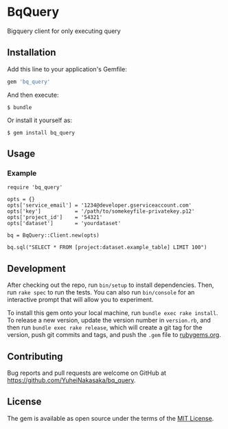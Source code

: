 # BqQuery

Bigquery client for only executing query

## Installation

Add this line to your application's Gemfile:

```ruby
gem 'bq_query'
```

And then execute:

    $ bundle

Or install it yourself as:

    $ gem install bq_query

## Usage

### Example

```
require 'bq_query'

opts = {}
opts['service_email'] = '1234@developer.gserviceaccount.com'
opts['key']           = '/path/to/somekeyfile-privatekey.p12'
opts['project_id']    = '54321'
opts['dataset']       = 'yourdataset'

bq = BqQuery::Client.new(opts)

bq.sql("SELECT * FROM [project:dataset.example_table] LIMIT 100")
```

## Development

After checking out the repo, run `bin/setup` to install dependencies. Then, run `rake spec` to run the tests. You can also run `bin/console` for an interactive prompt that will allow you to experiment.

To install this gem onto your local machine, run `bundle exec rake install`. To release a new version, update the version number in `version.rb`, and then run `bundle exec rake release`, which will create a git tag for the version, push git commits and tags, and push the `.gem` file to [rubygems.org](https://rubygems.org).

## Contributing

Bug reports and pull requests are welcome on GitHub at https://github.com/YuheiNakasaka/bq_query.


## License

The gem is available as open source under the terms of the [MIT License](http://opensource.org/licenses/MIT).
